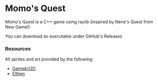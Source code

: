 # Momo's Quest
Momo's Quest is a C++ game using raylib (inspired by Nene's Quest from New Game!)

You can download an executable under GitHub's Releases

### Resources
All sprites and art provided by the following:
- [GameArt2D](https://www.gameart2d.com/)
- [Elthen](https://elthen.itch.io/)